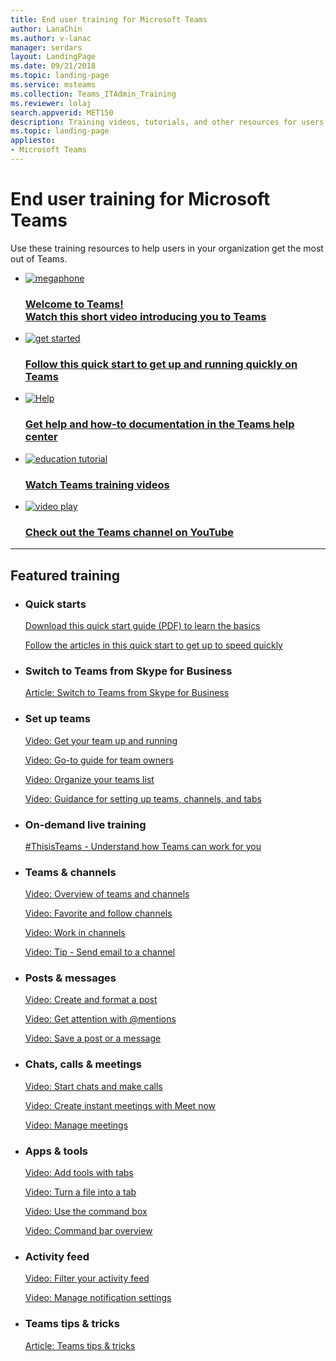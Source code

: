 ```yaml
---
title: End user training for Microsoft Teams
author: LanaChin
ms.author: v-lanac
manager: serdars
layout: LandingPage
ms.date: 09/21/2018
ms.topic: landing-page
ms.service: msteams
ms.collection: Teams_ITAdmin_Training
ms.reviewer: lolaj
search.appverid: MET150
description: Training videos, tutorials, and other resources for users in your organization to learn and use Teams.
ms.topic: landing-page
appliesto: 
- Microsoft Teams
---
```

# End user training for Microsoft Teams

Use these training resources to help users in your organization get the most out of Teams. 

<ul class="panelContent cardsFTitle">
    <li>
        <a href="https://support.office.com/article/video-welcome-to-microsoft-teams-b98d533f-118e-4bae-bf44-3df2470c2b12?wt.mc_id=otc_microsoft_teams">
        <div class="cardSize">
            <div class="cardPadding">
                <div class="card">
                    <div class="cardImageOuter">
                        <div class="cardImage">
                            <img src="https://docs.microsoft.com/office/media/icons/whats-new-megaphone-blue.svg" alt="megaphone" />
                        </div>
                    </div>
                    <div class="cardText">
                        <h3>Welcome to Teams!<br>
Watch this short video introducing you to Teams</h3>
                    </div>
                </div>
            </div>
        </div>
        </a>
    </li>
  <li>
        <a href="https://support.office.com/article/video-what-is-microsoft-teams-422bf3aa-9ae8-46f1-83a2-e65720e1a34d?wt.mc_id=otc_microsoft_teams">
        <div class="cardSize">
            <div class="cardPadding">
                <div class="card">
                    <div class="cardImageOuter">
                        <div class="cardImage">
                            <img src="https://docs.microsoft.com/office/media/icons/get-started-blue.svg" alt="get started" />
                        </div>
                    </div>
                    <div class="cardText">
                    <h3>Follow this quick start to get up and running quickly on Teams</h3>
                    </div>
                </div>
            </div>
        </div>
        </a>
    </li> <li>
        <a href="https://support.office.com/teams">
        <div class="cardSize">
            <div class="cardPadding">
                <div class="card">
                    <div class="cardImageOuter">
                        <div class="cardImage">
                            <img src="https://docs.microsoft.com/office/media/icons/help.svg" alt="Help" />
                        </div>
                    </div>
                    <div class="cardText">
                        <h3>Get help and how-to documentation in the Teams help center</h3>
                    </div>
                </div>
            </div>
        </div>
        </a>
    </li> 
   <li>
        <a href="https://support.office.com/article/microsoft-teams-video-training-4f108e54-240b-4351-8084-b1089f0d21d7">
        <div class="cardSize">
            <div class="cardPadding">
                <div class="card">
                    <div class="cardImageOuter">
                        <div class="cardImage">
                            <img src="https://docs.microsoft.com/office/media/icons/education-tutorial-blue.svg" alt="education tutorial" />
                        </div>
                    </div>
                    <div class="cardText">
                        <h3>Watch Teams training videos</h3>
                    </div>
                </div>
            </div>
        </div>
        </a>
    </li>
 <li>
        <a href="https://www.youtube.com/channel/UC0--6byMAe9otLougDShhUw">
        <div class="cardSize">
            <div class="cardPadding">
                <div class="card">
                    <div class="cardImageOuter">
                        <div class="cardImage">
                            <img src="https://docs.microsoft.com/office/media/icons/video-play.svg" alt="video play" />
                        </div>
                    </div>
                    <div class="cardText">
                        <h3>Check out the Teams channel on YouTube</h3>
                    </div>
                </div>
            </div>
        </div>
        </a>
    </li>
</ul>

    
</ul>

---

<h2>Featured training</h2>
<ul class="panelContent cardsW">
     <li>
        <div class="cardSize">
            <div class="cardPadding">
                <div class="card">
                    <div class="cardText">
                        <h3>Quick starts</h3>
                         <p><a href="http://download.microsoft.com/download/D/9/F/D9FE8B9E-22F5-47BF-A1AB-09539C41FCD0/Teams%20QS.pdf">Download this quick start guide (PDF) to learn the basics</a></p>
                        <p><a href="https://support.office.com/article/video-what-is-microsoft-teams-422bf3aa-9ae8-46f1-83a2-e65720e1a34d?wt.mc_id=otc_microsoft_teams">Follow the articles in this quick start to get up to speed quickly</a></p>
                    </div>
                </div>
            </div>
        </div>
    </li><li>
        <div class="cardSize">
            <div class="cardPadding">
                <div class="card">
                    <div class="cardText">
                        <h3>Switch to Teams from Skype for Business</h3>
                         <p><a href="https://support.office.com/article/switch-to-teams-from-skype-for-business-6295a0ae-4e8e-4bba-a100-64cc951cc964">Article: Switch to Teams from Skype for Business</a></p>
                    </div>
                </div>
            </div>
        </div>
    </li><li>
        <div class="cardSize">
            <div class="cardPadding">
                <div class="card">
                    <div class="cardText">
                        <h3>Set up teams</h3>
                         <p><a href="https://support.office.com/article/video-get-your-team-up-and-running-702a2977-e662-4038-bef5-bdf8ee47b17b">Video: Get your team up and running</a></p>
                         <p><a href="https://support.office.com/article/go-to-guide-for-team-owners-92d238e6-0ae2-447e-af90-40b1052c4547">Video: Go-to guide for team owners</a></p>
                         <p><a href="https://support.office.com/article/organize-your-teams-list-741bf760-39fc-4807-ad8b-92558273f542">Video: Organize your teams list</a></p>
                         <p><a href="https://www.youtube.com/watch?v=hjJWtoaRJeE">Video: Guidance for setting up teams, channels, and tabs</a></p> 
                    </div>
                </div>
            </div>
        </div>
    </li><li>
        <div class="cardSize">
            <div class="cardPadding">
                <div class="card">
                    <div class="cardText">
                        <h3>On-demand live training</h3>
                         <p><a href="https://microsoftteams.eventbuilder.com/event/1772">#ThisisTeams - Understand how Teams can work for you</a></p>
                    </div>
                </div>
            </div>
        </div>
    </li> <li>
        <div class="cardSize">
            <div class="cardPadding">
                <div class="card">
                    <div class="cardText">
                        <h3>Teams & channels</h3>
                         <p><a href="https://support.office.com/article/video-overview-of-teams-and-channels-c3d63c10-77d5-4204-a566-53ddcf723b46">Video: Overview of teams and channels</a></p>
                         <p><a href="https://support.office.com/article/favorite-and-follow-channels-3f76dffd-78a8-49ca-b8de-28671cb444ba">Video: Favorite and follow channels</a></p>
                         <p><a href="https://support.office.com/article/video-work-in-channels-99d33aaa-0743-47c6-a476-eb0a24abcb7e">Video: Work in channels</a></p>
                         <p><a href="https://support.office.com/article/tip-send-email-to-a-channel-2c17dbae-acdf-4209-a761-b463bdaaa4ca">Video: Tip - Send email to a channel</a></p>
                    </div>
                </div>
            </div>
        </div>
    </li>
<li>
        <div class="cardSize">
            <div class="cardPadding">
                <div class="card">
                    <div class="cardText">
                        <h3>Posts & messages</h3>
                         <p><a href="https://support.office.com/article/create-and-format-a-post-e66777da-636b-49eb-9408-b0d88b212885">Video: Create and format a post</a></p>
                         <p><a href="https://support.office.com/en-us/article/get-attention-with-mentions-b2ffb135-7069-4880-84ee-5b27f402418b">Video: Get attention with @mentions</a></p>
                         <p><a href="https://support.office.com/article/save-a-post-or-a-message-3f63e7d0-0011-47fa-99c0-98af60a71357)">Video: Save a post or a message</a></p>
                    </div>
                </div>
            </div>
        </div>
    </li><li>
        <div class="cardSize">
            <div class="cardPadding">
                <div class="card">
                    <div class="cardText">
                        <h3>Chats, calls & meetings</h3>
                       <p><a href="https://support.office.com/article/video-start-chats-and-make-calls-a864b052-5e4b-4ccf-b046-2e26f40e21b5">Video: Start chats and make calls</a></p>
                       <p><a href="https://support.office.com/article/video-create-instant-meetings-with-meet-now-26e06837-853d-4df1-a729-06bf700d4ecf">Video: Create instant meetings with Meet now</a></p>
                       <p><a href="https://support.office.com/article/video-manage-meetings-ba44d0fd-da3c-4541-a3eb-a868f5e2b137">Video: Manage meetings</a></p>
                    </div>
                </div>
            </div>
        </div>
    </li>
       <li>
        <div class="cardSize">
            <div class="cardPadding">
                <div class="card">
                    <div class="cardText">
                        <h3>Apps & tools</h3>
                        <p><a href="https://support.office.com/article/video-add-tools-with-tabs-7350a03e-017a-4a00-a6ae-1c9fe8c497b3">Video: Add tools with tabs</a></p>
                        <p><a href="https://support.office.com/article/tip-turn-a-file-into-a-tab-8c490008-3fb1-41b4-8152-6266b4474b05">Video: Turn a file into a tab</a></p>
                        <p><a href="https://support.office.com/article/how-to-use-the-command-box-13c4e429-7324-4886-b377-5dbed539193b">Video: Use the command box</a></p>
                        <p><a href="https://www.youtube.com/watch?v=wYrRCRphrp0">Video: Command bar overview</a></p>
                    </div>
                </div>
            </div>
        </div>
    </li>
<li>
        <div class="cardSize">
            <div class="cardPadding">
                <div class="card">
                    <div class="cardText">
                        <h3>Activity feed</h3>
                         <p><a href="https://support.office.com/article/filter-your-activity-feed-02b9ece4-6086-4daa-b4c0-627beeacbf08">Video: Filter your activity feed</a></p>
                         <p><a href="https://support.office.com/article/manage-notification-settings-348672f7-9ed0-4b96-86ed-d6fdcecb4096">Video: Manage notification settings</a></p>
                    </div>
                </div>
            </div>
        </div>
    </li><li>
        <div class="cardSize">
            <div class="cardPadding">
                <div class="card">
                    <div class="cardText">
                        <h3>Teams tips & tricks</h3>
                        <p><a href="https://support.office.com/office-training-center/Teams-tips">Article: Teams tips & tricks</a></p>
                    </div>
                </div>
            </div>
        </div>
    </li>
      </ul>


